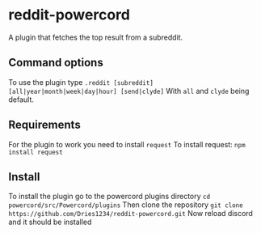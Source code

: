 # reddit-powercord
A plugin that fetches the top result from a subreddit.
## Command options
To use the plugin type `.reddit [subreddit] [all|year|month|week|day|hour] [send|clyde]`
With `all` and `clyde` being default.
## Requirements
For the plugin to work you need to install `request`
To install request: `npm install request`
## Install
To install the plugin go to the powercord plugins directory
`cd powercord/src/Powercord/plugins`
Then clone the repository
`git clone https://github.com/Dries1234/reddit-powercord.git`
Now reload discord and it should be installed
